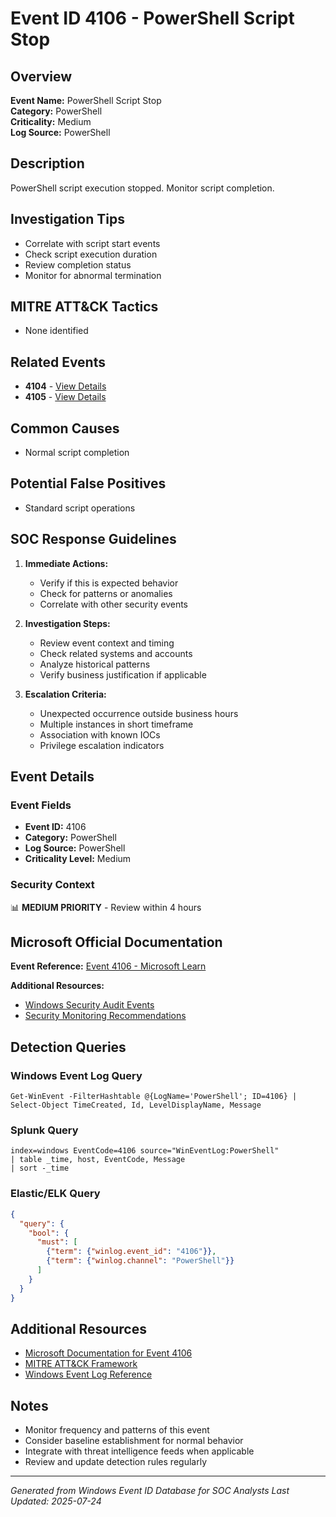 # Event ID 4106 - PowerShell Script Stop

## Overview
**Event Name:** PowerShell Script Stop  
**Category:** PowerShell  
**Criticality:** Medium  
**Log Source:** PowerShell  

## Description
PowerShell script execution stopped. Monitor script completion.

## Investigation Tips
- Correlate with script start events
- Check script execution duration
- Review completion status
- Monitor for abnormal termination

## MITRE ATT&CK Tactics
- None identified

## Related Events
- **4104** - [View Details](4104.md)
- **4105** - [View Details](4105.md)

## Common Causes
- Normal script completion

## Potential False Positives
- Standard script operations

## SOC Response Guidelines
1. **Immediate Actions:**
   - Verify if this is expected behavior
   - Check for patterns or anomalies
   - Correlate with other security events

2. **Investigation Steps:**
   - Review event context and timing
   - Check related systems and accounts
   - Analyze historical patterns
   - Verify business justification if applicable

3. **Escalation Criteria:**
   - Unexpected occurrence outside business hours
   - Multiple instances in short timeframe
   - Association with known IOCs
   - Privilege escalation indicators

## Event Details

### Event Fields
- **Event ID:** 4106
- **Category:** PowerShell
- **Log Source:** PowerShell
- **Criticality Level:** Medium

### Security Context
📊 **MEDIUM PRIORITY** - Review within 4 hours

## Microsoft Official Documentation
**Event Reference:** [Event 4106 - Microsoft Learn](https://learn.microsoft.com/en-us/windows/security/threat-protection/auditing/audit-events)

**Additional Resources:**
- [Windows Security Audit Events](https://learn.microsoft.com/en-us/windows/security/threat-protection/auditing/audit-events)
- [Security Monitoring Recommendations](https://learn.microsoft.com/en-us/windows-server/identity/ad-ds/plan/appendix-l--events-to-monitor)

## Detection Queries

### Windows Event Log Query
```
Get-WinEvent -FilterHashtable @{LogName='PowerShell'; ID=4106} | Select-Object TimeCreated, Id, LevelDisplayName, Message
```

### Splunk Query
```spl
index=windows EventCode=4106 source="WinEventLog:PowerShell"
| table _time, host, EventCode, Message
| sort -_time
```

### Elastic/ELK Query
```json
{
  "query": {
    "bool": {
      "must": [
        {"term": {"winlog.event_id": "4106"}},
        {"term": {"winlog.channel": "PowerShell"}}
      ]
    }
  }
}
```

## Additional Resources
- [Microsoft Documentation for Event 4106](https://docs.microsoft.com/en-us/windows/security/threat-protection/auditing/event-4106)
- [MITRE ATT&CK Framework](https://attack.mitre.org/)
- [Windows Event Log Reference](https://docs.microsoft.com/en-us/windows/win32/eventlog/event-logging)

## Notes
- Monitor frequency and patterns of this event
- Consider baseline establishment for normal behavior
- Integrate with threat intelligence feeds when applicable
- Review and update detection rules regularly

---
*Generated from Windows Event ID Database for SOC Analysts*
*Last Updated: 2025-07-24*